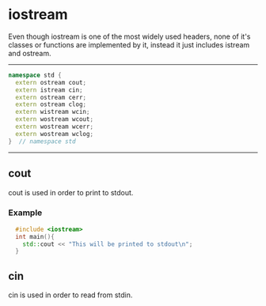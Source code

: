 # iostream

Even though iostream is one of the most widely used headers, none of it's classes or functions are implemented by it, instead it just includes istream and ostream.

---

```cpp
namespace std {
  extern ostream cout;
  extern istream cin;
  extern ostream cerr;
  extern ostream clog;
  extern wistream wcin;
  extern wostream wcout;
  extern wostream wcerr;
  extern wostream wclog;
}  // namespace std
```

---

## cout
cout is used in order to print to stdout.
### Example
```cpp
  #include <iostream>
  int main(){
    std::cout << "This will be printed to stdout\n";
  }
```

## cin
cin is used in order to read from stdin.
